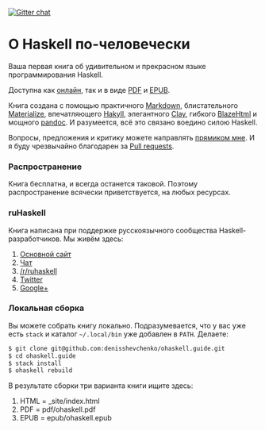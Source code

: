 [![Gitter chat](https://badges.gitter.im/gitterHQ/gitter.png)](https://gitter.im/ruHaskell/forall)

О Haskell по-человечески
========================

Ваша первая книга об удивительном и прекрасном языке программирования Haskell.

Доступна как [онлайн](http://www.ohaskell.guide/), так и в виде [PDF](https://github.com/denisshevchenko/ohaskell.guide/blob/master/pdf/ohaskell.pdf?raw=true) и [EPUB](https://github.com/denisshevchenko/ohaskell.guide/blob/master/epub/ohaskell.epub?raw=true).

Книга создана с помощью практичного [Markdown](https://help.github.com/categories/writing-on-github/), блистательного [Materialize](http://materializecss.com/), впечатляющего [Hakyll](https://jaspervdj.be/hakyll/), элегантного [Clay](http://fvisser.nl/clay/), гибкого [BlazeHtml](https://jaspervdj.be/blaze/) и мощного [pandoc](http://pandoc.org/). И разумеется, всё это связано воедино силою Haskell.

Вопросы, предложения и критику можете направлять [прямиком мне](mailto:me@dshevchenko.biz?Subject=#ohaskell,%20О%20книге). И я буду чрезвычайно благодарен за [Pull requests](https://github.com/denisshevchenko/ohaskell.guide/pulls).

### Распространение

Книга бесплатна, и всегда останется таковой. Поэтому распространение всячески приветствуется, на любых ресурсах.

### ruHaskell

Книга написана при поддержке русскоязычного сообщества Haskell-разработчиков. Мы живём здесь:

1. [Основной сайт](http://ruhaskell.org/)
2. [Чат](https://gitter.im/ruHaskell/forall)
3. [/r/ruhaskell](https://www.reddit.com/r/ruhaskell/)
4. [Twitter](https://twitter.com/ruHaskell)
5. [Google+](https://plus.google.com/communities/117343381540538069054)

### Локальная сборка

Вы можете собрать книгу локально. Подразумевается, что у вас уже есть `stack` и каталог `~/.local/bin` уже добавлен в `PATH`. Делаете:

```bash
$ git clone git@github.com:denisshevchenko/ohaskell.guide.git
$ cd ohaskell.guide
$ stack install
$ ohaskell rebuild
```

В результате сборки три варианта книги ищите здесь:

1. HTML = _site/index.html
2. PDF = pdf/ohaskell.pdf
3. EPUB = epub/ohaskell.epub

